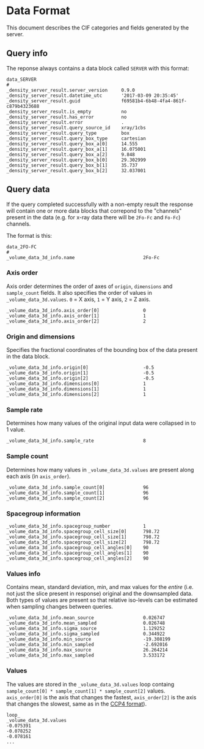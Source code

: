 Data Format
===========

This document describes the CIF categories and fields generated by the server.

Query info
----------

The reponse always contains a data block called ``SERVER`` with this format:

```
data_SERVER
#
_density_server_result.server_version     0.9.0 
_density_server_result.datetime_utc       '2017-03-09 20:35:45' 
_density_server_result.guid               f69581b4-6b48-4fa4-861f-c879b4323688 
_density_server_result.is_empty           no 
_density_server_result.has_error          no 
_density_server_result.error              . 
_density_server_result.query_source_id    xray/1cbs 
_density_server_result.query_type         box 
_density_server_result.query_box_type     cartesian 
_density_server_result.query_box_a[0]     14.555 
_density_server_result.query_box_a[1]     16.075001 
_density_server_result.query_box_a[2]     9.848 
_density_server_result.query_box_b[0]     29.302999 
_density_server_result.query_box_b[1]     35.737 
_density_server_result.query_box_b[2]     32.037001 
```

Query data
----------

If the query completed successfully with a non-empty result the response will contain one or more data blocks that correpond to the
"channels" present in the data (e.g. for x-ray data there will be ``2Fo-Fc`` and ``Fo-Fc``) channels.

The format is this:

```
data_2FO-FC
#
_volume_data_3d_info.name                         2Fo-Fc 
```
### Axis order

Axis order determines the order of axes of ``origin``, ``dimensions`` and ``sample_count`` fields. It also specifies
the order of values in ``_volume_data_3d.values``. ``0`` = X axis, ``1`` = Y axis, ``2`` = Z axis.

```
_volume_data_3d_info.axis_order[0]                0 
_volume_data_3d_info.axis_order[1]                1 
_volume_data_3d_info.axis_order[2]                2  
```

### Origin and dimensions

Specifies the fractional coordinates of the bounding box of the data present in the data block.

```
_volume_data_3d_info.origin[0]                    -0.5 
_volume_data_3d_info.origin[1]                    -0.5 
_volume_data_3d_info.origin[2]                    -0.5 
_volume_data_3d_info.dimensions[0]                1 
_volume_data_3d_info.dimensions[1]                1 
_volume_data_3d_info.dimensions[2]                1 
```

### Sample rate

Determines how many values of the original input data were collapsed in to 1 value.

```
_volume_data_3d_info.sample_rate                  8 
```

### Sample count

Determines how many values in ``_volume_data_3d.values`` are present along each axis (in ``axis_order``).

```
_volume_data_3d_info.sample_count[0]              96 
_volume_data_3d_info.sample_count[1]              96 
_volume_data_3d_info.sample_count[2]              96 
```

### Spacegroup information

```
_volume_data_3d_info.spacegroup_number            1 
_volume_data_3d_info.spacegroup_cell_size[0]      798.72 
_volume_data_3d_info.spacegroup_cell_size[1]      798.72 
_volume_data_3d_info.spacegroup_cell_size[2]      798.72 
_volume_data_3d_info.spacegroup_cell_angles[0]    90 
_volume_data_3d_info.spacegroup_cell_angles[1]    90 
_volume_data_3d_info.spacegroup_cell_angles[2]    90 
```

### Values info

Contains mean, standard deviation, min, and max values for the _entire_ (i.e. not just the slice present in response)
original and the downsampled data. Both types of values are present 
so that relative iso-levels can be estimated when sampling changes between queries.

```
_volume_data_3d_info.mean_source                  0.026747 
_volume_data_3d_info.mean_sampled                 0.026748 
_volume_data_3d_info.sigma_source                 1.129252 
_volume_data_3d_info.sigma_sampled                0.344922 
_volume_data_3d_info.min_source                   -19.308199 
_volume_data_3d_info.min_sampled                  -2.692016 
_volume_data_3d_info.max_source                   26.264214 
_volume_data_3d_info.max_sampled                  3.533172 
```

### Values

The values are stored in the ``_volume_data_3d.values`` loop containg ``sample_count[0] * sample_count[1] * sample_count[2]`` values. ``axis_order[0]`` is the axis that changes the fastest, ``axis_order[2]`` is the axis that changes the slowest, same as in the [CCP4 format](http://www.ccp4.ac.uk/html/maplib.html#description)).

```
loop_
_volume_data_3d.values
-0.075391 
-0.078252 
-0.078161 
...
```
